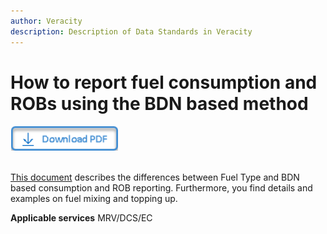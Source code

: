 ```yaml
---
author: Veracity
description: Description of Data Standards in Veracity
---
```


# How to report fuel consumption and ROBs using the BDN based method

<a href="https://veracitycdnprod.blob.core.windows.net/developer/veracitystatic/ovd/BDN%20based%20reporting%20in%20OVD.pdf" target="_blank" download>
    <img src="assets/download.png" alt="Download PDF" height="40">
  </a>
  <br>
  <br>

[This document](https://veracitycdnprod.blob.core.windows.net/developer/veracitystatic/ovd/BDN%20based%20reporting%20in%20OVD.pdf) describes the differences between Fuel Type and BDN based consumption and ROB reporting. Furthermore, you find details and examples on fuel mixing and topping up.


**Applicable services**
MRV/DCS/EC
